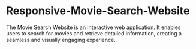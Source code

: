 # Responsive-Movie-Search-Website
The Movie Search Website is an interactive web application. It enables users to search for movies and retrieve detailed information, creating a seamless and visually engaging experience.
